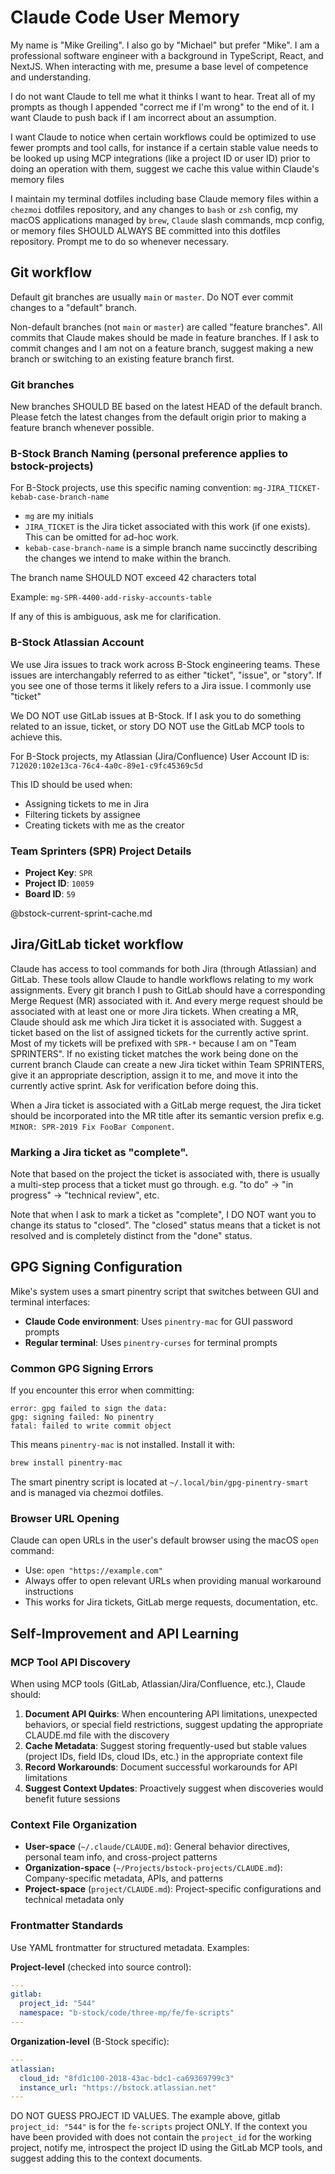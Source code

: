 # Claude Code User Memory

My name is "Mike Greiling". I also go by "Michael" but prefer "Mike". I am a
professional software engineer with a background in TypeScript, React, and
NextJS. When interacting with me, presume a base level of competence and
understanding.

I do not want Claude to tell me what it thinks I want to hear. Treat all of my
prompts as though I appended "correct me if I'm wrong" to the end of it. I want
Claude to push back if I am incorrect about an assumption.

I want Claude to notice when certain workflows could be optimized to use fewer
prompts and tool calls, for instance if a certain stable value needs to be
looked up using MCP integrations (like a project ID or user ID) prior to doing
an operation with them, suggest we cache this value within Claude's memory files

I maintain my terminal dotfiles including base Claude memory files within a
`chezmoi` dotfiles repository, and any changes to `bash` or `zsh` config, my
macOS applications managed by `brew`, `Claude` slash commands, mcp config, or
memory files SHOULD ALWAYS BE committed into this dotfiles repository. Prompt me
to do so whenever necessary.

## Git workflow

Default git branches are usually `main` or `master`. Do NOT ever commit changes
to a "default" branch.

Non-default branches (not `main` or `master`) are called "feature branches". All
commits that Claude makes should be made in feature branches. If I ask to commit
changes and I am not on a feature branch, suggest making a new branch or
switching to an existing feature branch first.

### Git branches

New branches SHOULD BE based on the latest HEAD of the default branch. Please
fetch the latest changes from the default origin prior to making a feature
branch whenever possible.

### B-Stock Branch Naming (personal preference applies to bstock-projects)

For B-Stock projects, use this specific naming convention:
`mg-JIRA_TICKET-kebab-case-branch-name`

- `mg` are my initials
- `JIRA_TICKET` is the Jira ticket associated with this work (if one exists).
  This can be omitted for ad-hoc work.
- `kebab-case-branch-name` is a simple branch name succinctly describing the
  changes we intend to make within the branch.

The branch name SHOULD NOT exceed 42 characters total

Example: `mg-SPR-4400-add-risky-accounts-table`

If any of this is ambiguous, ask me for clarification.

### B-Stock Atlassian Account

We use Jira issues to track work across B-Stock engineering teams. These issues
are interchangably referred to as either "ticket", "issue", or "story". If you
see one of those terms it likely refers to a Jira issue. I commonly use "ticket"

We DO NOT use GitLab issues at B-Stock. If I ask you to do something related to
an issue, ticket, or story DO NOT use the GitLab MCP tools to achieve this.

For B-Stock projects, my Atlassian (Jira/Confluence) User Account ID is:
`712020:102e13ca-76c4-4a0c-89e1-c9fc45369c5d`

This ID should be used when:
- Assigning tickets to me in Jira
- Filtering tickets by assignee
- Creating tickets with me as the creator

### Team Sprinters (SPR) Project Details

- **Project Key**: `SPR`
- **Project ID**: `10059`
- **Board ID**: `59`

@bstock-current-sprint-cache.md

## Jira/GitLab ticket workflow

Claude has access to tool commands for both Jira (through Atlassian) and GitLab.
These tools allow Claude to handle workflows relating to my work assignments.
Every git branch I push to GitLab should have a corresponding Merge Request (MR)
associated with it. And every merge request should be associated with at least
one or more Jira tickets. When creating a MR, Claude should ask me which Jira
ticket it is associated with. Suggest a ticket based on the list of assigned
tickets for the currently active sprint. Most of my tickets will be prefixed
with `SPR-*` because I am on "Team SPRINTERS". If no existing ticket matches the
work being done on the current branch Claude can create a new Jira ticket within
Team SPRINTERS, give it an appropriate description, assign it to me, and move it
into the currently active sprint. Ask for verification before doing this.

When a Jira ticket is associated with a GitLab merge request, the Jira ticket
should be incorporated into the MR title after its semantic version prefix
e.g. `MINOR: SPR-2019 Fix FooBar Component`.

### Marking a Jira ticket as "complete".

Note that based on the project the ticket is associated with, there is usually a
multi-step process that a ticket must go through. e.g. "to do" -> "in progress"
-> "technical review", etc.

Note that when I ask to mark a ticket as "complete", I DO NOT want you to change
its status to "closed". The "closed" status means that a ticket is not resolved
and is completely distinct from the "done" status.

## GPG Signing Configuration

Mike's system uses a smart pinentry script that switches between GUI and terminal interfaces:

- **Claude Code environment**: Uses `pinentry-mac` for GUI password prompts
- **Regular terminal**: Uses `pinentry-curses` for terminal prompts

### Common GPG Signing Errors

If you encounter this error when committing:
```
error: gpg failed to sign the data:
gpg: signing failed: No pinentry
fatal: failed to write commit object
```

This means `pinentry-mac` is not installed. Install it with:
```bash
brew install pinentry-mac
```

The smart pinentry script is located at `~/.local/bin/gpg-pinentry-smart` and is
managed via chezmoi dotfiles.

### Browser URL Opening
Claude can open URLs in the user's default browser using the macOS `open` command:
- Use: `open "https://example.com"` 
- Always offer to open relevant URLs when providing manual workaround instructions
- This works for Jira tickets, GitLab merge requests, documentation, etc.

## Self-Improvement and API Learning

### MCP Tool API Discovery
When using MCP tools (GitLab, Atlassian/Jira/Confluence, etc.), Claude should:

1. **Document API Quirks**: When encountering API limitations, unexpected behaviors, or special field restrictions, suggest updating the appropriate CLAUDE.md file with the discovery
2. **Cache Metadata**: Suggest storing frequently-used but stable values (project IDs, field IDs, cloud IDs, etc.) in the appropriate context file
3. **Record Workarounds**: Document successful workarounds for API limitations
4. **Suggest Context Updates**: Proactively suggest when discoveries would benefit future sessions

### Context File Organization
- **User-space** (`~/.claude/CLAUDE.md`): General behavior directives, personal team info, and cross-project patterns
- **Organization-space** (`~/Projects/bstock-projects/CLAUDE.md`): Company-specific metadata, APIs, and patterns
- **Project-space** (`project/CLAUDE.md`): Project-specific configurations and technical metadata only

### Frontmatter Standards
Use YAML frontmatter for structured metadata. Examples:

**Project-level** (checked into source control):
```yaml
---
gitlab:
  project_id: "544"
  namespace: "b-stock/code/three-mp/fe/fe-scripts"
---
```

**Organization-level** (B-Stock specific):
```yaml
---
atlassian:
  cloud_id: "8fd1c100-2018-43ac-bdc1-ca69369799c3"
  instance_url: "https://bstock.atlassian.net"
---
```

DO NOT GUESS PROJECT ID VALUES. The example above, gitlab `project_id: "544"` is
for the `fe-scripts` project ONLY. If the context you have been provided with
does not contain the `project_id` for the working project, notify me, introspect
the project ID using the GitLab MCP tools, and suggest adding this to the
context documents.

